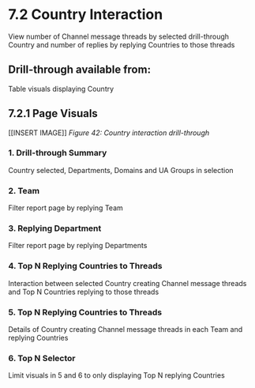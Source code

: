 # 7.2 Country Interaction
View number of Channel message threads by selected drill-through Country and number of replies by replying Countries to those threads

## Drill-through available from: 
Table visuals displaying Country

## 7.2.1 Page Visuals

[[INSERT IMAGE]] *Figure 42: Country interaction drill-through*

### 1.	Drill-through Summary
Country selected, Departments, Domains and UA Groups in selection

### 2.	Team
Filter report page by replying Team

### 3.	Replying Department
Filter report page by replying Departments

### 4.	Top N Replying Countries to Threads
Interaction between selected Country creating Channel message threads and Top N Countries replying to those threads

### 5.	Top N Replying Countries to Threads
Details of Country creating Channel message threads in each Team and replying Countries

### 6.	Top N Selector
Limit visuals in 5 and 6 to only displaying Top N replying Countries
